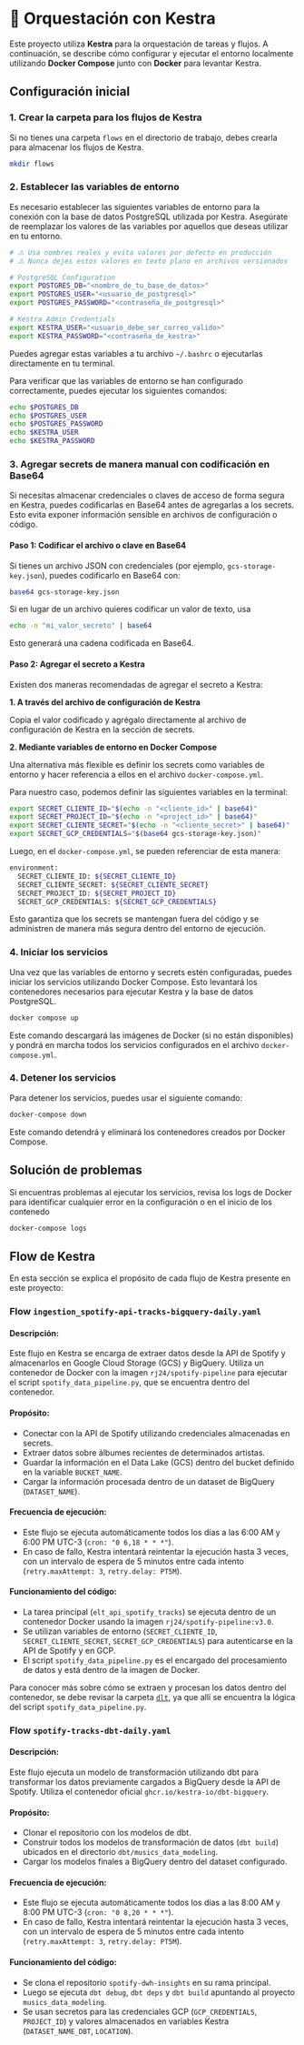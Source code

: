 # 🔄 Orquestación con Kestra

Este proyecto utiliza **Kestra** para la orquestación de tareas y flujos. A continuación, se describe cómo configurar y ejecutar el entorno localmente utilizando **Docker Compose** junto con **Docker** para levantar Kestra.

## Configuración inicial

### 1. Crear la carpeta para los flujos de Kestra
Si no tienes una carpeta `flows` en el directorio de trabajo, debes crearla para almacenar los flujos de Kestra.

```bash
mkdir flows
```


### 2. Establecer las variables de entorno
Es necesario establecer las siguientes variables de entorno para la conexión con la base de datos PostgreSQL utilizada por Kestra. Asegúrate de reemplazar los valores de las variables por aquellos que deseas utilizar en tu entorno.

```bash
# ⚠️ Usa nombres reales y evita valores por defecto en producción
# ⚠️ Nunca dejes estos valores en texto plano en archivos versionados

# PostgreSQL Configuration
export POSTGRES_DB="<nombre_de_tu_base_de_datos>"
export POSTGRES_USER="<usuario_de_postgresql>"
export POSTGRES_PASSWORD="<contraseña_de_postgresql>"

# Kestra Admin Credentials
export KESTRA_USER="<usuario_debe_ser_correo_valido>"
export KESTRA_PASSWORD="<contraseña_de_kestra>"
```

Puedes agregar estas variables a tu archivo `~/.bashrc` o ejecutarlas directamente en tu terminal.

Para verificar que las variables de entorno se han configurado correctamente, puedes ejecutar los siguientes comandos:

```bash
echo $POSTGRES_DB
echo $POSTGRES_USER
echo $POSTGRES_PASSWORD
echo $KESTRA_USER
echo $KESTRA_PASSWORD
```

### 3. Agregar secrets de manera manual con codificación en Base64
Si necesitas almacenar credenciales o claves de acceso de forma segura en Kestra, puedes codificarlas en Base64 antes de agregarlas a los secrets. Esto evita exponer información sensible en archivos de configuración o código.

#### **Paso 1: Codificar el archivo o clave en Base64**
Si tienes un archivo JSON con credenciales (por ejemplo, `gcs-storage-key.json`), puedes codificarlo en Base64 con:

```bash
base64 gcs-storage-key.json
```

Si en lugar de un archivo quieres codificar un valor de texto, usa
```bash
echo -n "mi_valor_secreto" | base64
```
Esto generará una cadena codificada en Base64.

#### **Paso 2: Agregar el secreto a Kestra**
Existen dos maneras recomendadas de agregar el secreto a Kestra:

**1. A través del archivo de configuración de Kestra**

Copia el valor codificado y agrégalo directamente al archivo de configuración de Kestra en la sección de secrets.

**2. Mediante variables de entorno en Docker Compose**

Una alternativa más flexible es definir los secrets como variables de entorno y hacer referencia a ellos en el archivo `docker-compose.yml`.

Para nuestro caso, podemos definir las siguientes variables en la terminal:

```bash
export SECRET_CLIENTE_ID="$(echo -n "<cliente_id>" | base64)"
export SECRET_PROJECT_ID="$(echo -n "<project_id>" | base64)"
export SECRET_CLIENTE_SECRET="$(echo -n "<cliente_secret>" | base64)"
export SECRET_GCP_CREDENTIALS="$(base64 gcs-storage-key.json)"  
```

Luego, en el `docker-compose.yml`, se pueden referenciar de esta manera:

```bash
environment:
  SECRET_CLIENTE_ID: ${SECRET_CLIENTE_ID}  
  SECRET_CLIENTE_SECRET: ${SECRET_CLIENTE_SECRET} 
  SECRET_PROJECT_ID: ${SECRET_PROJECT_ID}
  SECRET_GCP_CREDENTIALS: ${SECRET_GCP_CREDENTIALS}
```

Esto garantiza que los secrets se mantengan fuera del código y se administren de manera más segura dentro del entorno de ejecución.

### 4. Iniciar los servicios
Una vez que las variables de entorno y secrets estén configuradas, puedes iniciar los servicios utilizando Docker Compose. Esto levantará los contenedores necesarios para ejecutar Kestra y la base de datos PostgreSQL.

```bash
docker compose up
```

Este comando descargará las imágenes de Docker (si no están disponibles) y pondrá en marcha todos los servicios configurados en el archivo `docker-compose.yml`.


### 4. Detener los servicios
Para detener los servicios, puedes usar el siguiente comando:

```bash
docker-compose down
```

Este comando detendrá y eliminará los contenedores creados por Docker Compose.


## Solución de problemas
Si encuentras problemas al ejecutar los servicios, revisa los logs de Docker para identificar cualquier error en la configuración o en el inicio de los contenedo

```bash
docker-compose logs
```

## Flow de Kestra

En esta sección se explica el propósito de cada flujo de Kestra presente en este proyecto:


### Flow `ingestion_spotify-api-tracks-bigquery-daily.yaml`

#### **Descripción:**
Este flujo en Kestra se encarga de extraer datos desde la API de Spotify y almacenarlos en Google Cloud Storage (GCS) y BigQuery. Utiliza un contenedor de Docker con la imagen `rj24/spotify-pipeline` para ejecutar el script `spotify_data_pipeline.py`, que se encuentra dentro del contenedor. 

#### **Propósito:**
- Conectar con la API de Spotify utilizando credenciales almacenadas en secrets.
- Extraer datos sobre álbumes recientes de determinados artistas.
- Guardar la información en el Data Lake (GCS) dentro del bucket definido en la variable `BUCKET_NAME`.
- Cargar la información procesada dentro de un dataset de BigQuery (`DATASET_NAME`).

#### **Frecuencia de ejecución:**
- Este flujo se ejecuta automáticamente todos los días a las 6:00 AM y 6:00 PM UTC-3 (`cron: "0 6,18 * * *"`).
- En caso de fallo, Kestra intentará reintentar la ejecución hasta 3 veces, con un intervalo de espera de 5 minutos entre cada intento (`retry.maxAttempt: 3`, `retry.delay: PT5M`).

#### **Funcionamiento del código:**
- La tarea principal (`elt_api_spotify_tracks`) se ejecuta dentro de un contenedor Docker usando la imagen `rj24/spotify-pipeline:v3.0`.
- Se utilizan variables de entorno (`SECRET_CLIENTE_ID`, `SECRET_CLIENTE_SECRET`, `SECRET_GCP_CREDENTIALS`) para autenticarse en la API de Spotify y en GCP.
- El script `spotify_data_pipeline.py` es el encargado del procesamiento de datos y está dentro de la imagen de Docker.

Para conocer más sobre cómo se extraen y procesan los datos dentro del contenedor, se debe revisar la carpeta [`dlt`](../dlt/), ya que allí se encuentra la lógica del script `spotify_data_pipeline.py`.


### Flow `spotify-tracks-dbt-daily.yaml`

#### **Descripción:**
Este flujo ejecuta un modelo de transformación utilizando dbt para transformar los datos previamente cargados a BigQuery desde la API de Spotify. Utiliza el contenedor oficial `ghcr.io/kestra-io/dbt-bigquery`.

#### **Propósito:**
- Clonar el repositorio con los modelos de dbt.
- Construir todos los modelos de transformación de datos (`dbt build`) ubicados en el directorio `dbt/musics_data_modeling`.
- Cargar los modelos finales a BigQuery dentro del dataset configurado.

#### **Frecuencia de ejecución:**
- Este flujo se ejecuta automáticamente todos los días a las 8:00 AM y 8:00 PM UTC-3 (`cron: "0 8,20 * * *"`).
- En caso de fallo, Kestra intentará reintentar la ejecución hasta 3 veces, con un intervalo de espera de 5 minutos entre cada intento (`retry.maxAttempt: 3`, `retry.delay: PT5M`).

#### **Funcionamiento del código:**
- Se clona el repositorio `spotify-dwh-insights` en su rama principal.
- Luego se ejecuta `dbt debug`, `dbt deps` y `dbt build` apuntando al proyecto `musics_data_modeling`.
- Se usan secretos para las credenciales GCP (`GCP_CREDENTIALS`, `PROJECT_ID`) y valores almacenados en variables Kestra (`DATASET_NAME_DBT`, `LOCATION`).
